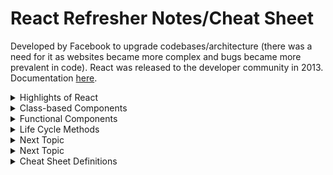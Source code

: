 # React Refresher Notes/Cheat Sheet

Developed by Facebook to upgrade codebases/architecture (there was a need for it as websites became more complex and bugs became more prevalent in code). React was released to the developer community in 2013. Documentation [here](https://reactjs.org/).

<details><summary>Highlights of React</summary>
  
#### 1. DOM Manipulation

The DOM (Document Object Model) is used to display websites through JavaScript (vanilla JS uses imperative style). <strong>Imperative</strong> style directly performs an action for each and every part of an app in response to various user events. The developer must explicitly state each step of how something should be done in order to <strong>repaint</strong> (change an element and add it onto a page) and <strong>reflow</strong> (recalculate layout of the page). This makes it difficult to see relationships between events as the page flow/layout becomes more complex. In React, declarative style is used, instead. <strong>Declarative</strong> style holds the state (data) which allows React to find the best way to manipulate the DOM to load that information. The different states are accounted for in one place which means cleaner and more efficient code quality, as well as faster load time. 

#### 2. Component Architecture

React works heavily with reusable components that can be copied over to various areas on a page or even into other projects. Small components are built and added together to make larger ones. Components are created as JavaScript functions that receive a prop (attribute) and returns something that <em>looks like</em> HTML called JSX. Each component has one "job" and does it well.

#### 3. Data Flow

React follows a <strong>unilateral</strong> data flow from top to bottom which makes it easier to debug code. It creates a virtual DOM that is a treelike object which gives React the ability to look at the blueprint of what needs to be built and modifies the DOM for us. Any time the state (data) changes, React intercepts that and updates the DOM as needed.

#### 4. Library

React only focuses on the <strong>UI (user-interface)</strong> which is why it is considered a <strong>library</strong> rather than a framework. Frameworks give developers all the tools necessary to build an application, whereas libraries provide the core of some functionality (React provides the UI). With React, other modules/libraries can be used to mix and match and customized as needed. React doesn't make assumptions on the tech stack being used, and so it also has cross-platform interactivity (e.g. React Native, React360).
</details>
<details><summary>Class-based Components</summary>

Both functions and classes can be written to return HTML. Class-based components in React have many functionality in them.

##### General Syntax
```
class App extends Component {
  render() {
    return (
    // any JSX (HTML-like syntax in React)
    );
  }
}
```
By using class, there is now access to state. <strong>State</strong> is an object with properties that can be accessed at any point inside class. To access state, call a constructor. This allows us to use this state as many times as possible. 

##### Access State with Class
```
class App extends Component {
  constructor() {
    super();
    
    this.state = {
      // any form of state object
      name: 'Example'
    };
  }

  render() {
    return (
      // render the state from class
      <p>{this.state.name}</p>
      // when user clicks the button, the text above will change based on what is declared in state
      // note that anything inside {} is a JS expression
      <button onClick={() => this.setState({ string: 'Different example' })}>Click me</button>
    )
  }
}
```

Keep in mind that since React follows unilateral data flow, when the state changes, it re-renders the component to display the change.
</details>

<details><summary>Functional Components</summary>

Functional components are simply JavaScript functions. 

##### General Syntax
```
function App() {
  return (
    <div>
      <p>Hi</p>
    </div>
  );
}
```

Components take in props (properties that are passed into the component and come out as objects). Children are anything in between tags.

```
<div> {props.child} </div>
```
#### State vs Props
Specific state lives in one location and trickles down as props. Props are pieces of data passed into a child component from the parent while state is data controlled within a component. This is why state is mutable while props are immutable.

![](https://www.techdiagonal.com/wp-content/uploads/2019/09/react-props-blog-image-design-2.jpg)
</details>

<details><summary>Life Cycle Methods</summary>
  
Various life cycle methods serve different purposes and are triggered at different times in a component's lifecycle. See diagram [here](https://projects.wojtekmaj.pl/react-lifecycle-methods-diagram/). 

#### Mounting
##### componentDidMount(): constructor → render → DOM & refs updates → componentDidMount
This is the phase when components are put on the DOM for the first time (inserted into the tree). Before a life cycle method is called, React first calls the constructor which is where the super()(a method on the class inside the constructor) is located. The super() will pull in all methods and functionality from whatever it is extending (allows class component to have access to all other life cycle components. Inside the constructor, when this.state is called, state is initialized on the class (helpful for other life cycle components that may need state).

After the state is called, the render method is called. The component tells JavaScript what to display as HTML. Any prop values are evaluated in the HTML at this point, too. Then, React updates the DOM and the component is mounted as a base class component. Finally, the componentDidMount() is called which is when we do things like API calls.

#### Updating

#### Unmounting
</details>

<details><summary>Next Topic</summary>

#### 
</details>

<details><summary>Next Topic</summary>

#### 
</details>

<details><summary>Cheat Sheet Definitions</summary>

#### [Life Cycle Methods](https://reactjs.org/docs/glossary.html#lifecycle-methods)
Life cycle methods (used with classes) get called at different stages of when built-in React components gets rendered. In life cycle methods, React renders the component on the page and when it does that, it calls the block of code inside the function.

#### [React Events](https://reactjs.org/docs/handling-events.html#:~:text=React%20events%20are%20named%20using%20camelCase%2C%20rather%20than,the%20HTML%3A%20%3Cbutton%20onclick%3D%22activateLasers%20%28%29%22%3E%20Activate%20Lasers%20%3C%2Fbutton%3E)
React handles changes through the DOM for you at the most optimal time to update the DOM. Event handlers occur through JSX as synthetic events (identified by its camelCasing rather than lowercase). With JSX, you pass a function as the event handler rather than a string. React intercepts the event handler and looks for what it needs to do next. 

#### [Asynchronous setState](https://reactjs.org/docs/faq-state.html#what-does-setstate-do)
setState() schedules an update to a component’s state object (batches multiple setState()). When state changes, the component responds by re-rendering. setState is asynchronous inside event handlers. This ensures that if both Parent and Child call setState during a click event, Child isn’t re-rendered twice. Instead, React “flushes” the state updates at the end of the browser event. This results in significant performance improvements in larger apps. This is an implementation detail, so avoid relying on it directly.
</details>
